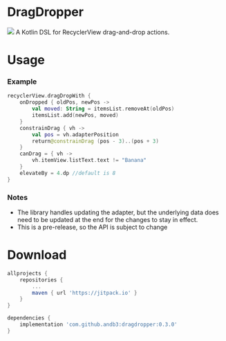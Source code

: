 # DragDropper
[![](https://jitpack.io/v/andb3/DragDropper.svg)](https://jitpack.io/#andb3/DragDropper)
A Kotlin DSL for RecyclerView drag-and-drop actions.

# Usage
### Example
```kotlin
recyclerView.dragDropWith {
    onDropped { oldPos, newPos ->
        val moved: String = itemsList.removeAt(oldPos)
        itemsList.add(newPos, moved)
    }
    constrainDrag { vh ->
        val pos = vh.adapterPosition
        return@constrainDrag (pos - 3)..(pos + 3)
    }
    canDrag = { vh ->
        vh.itemView.listText.text != "Banana"
    }
    elevateBy = 4.dp //default is 8
}
```

### Notes
- The library handles updating the adapter, but the underlying data does need to be updated at the end for the changes to stay in effect.
- This is a pre-release, so the API is subject to change

# Download

```groovy
allprojects {
    repositories {
        ...
        maven { url 'https://jitpack.io' }
    }
}
```

```groovy
dependencies {
    implementation 'com.github.andb3:dragdropper:0.3.0'
}
```